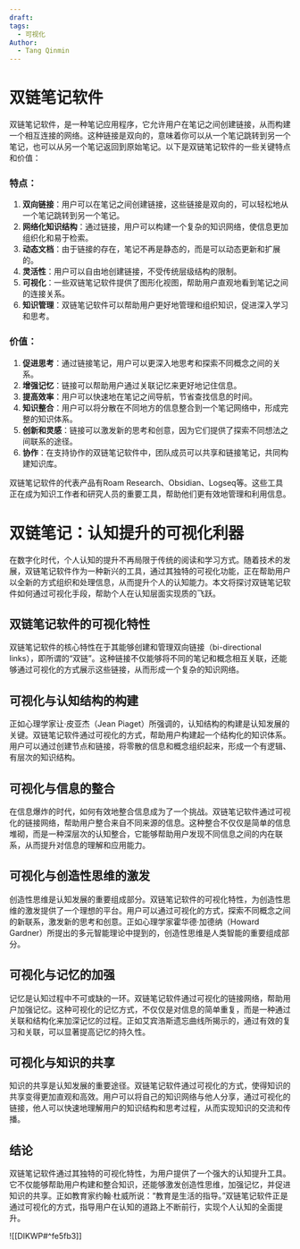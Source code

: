 ```yaml
---
draft: 
tags:
  - 可视化
Author:
  - Tang Qinmin
---
```

# 双链笔记软件

双链笔记软件，是一种笔记应用程序，它允许用户在笔记之间创建链接，从而构建一个相互连接的网络。这种链接是双向的，意味着你可以从一个笔记跳转到另一个笔记，也可以从另一个笔记返回到原始笔记。以下是双链笔记软件的一些关键特点和价值：

### 特点：

1. **双向链接**：用户可以在笔记之间创建链接，这些链接是双向的，可以轻松地从一个笔记跳转到另一个笔记。
2. **网络化知识结构**：通过链接，用户可以构建一个复杂的知识网络，使信息更加组织化和易于检索。
3. **动态文档**：由于链接的存在，笔记不再是静态的，而是可以动态更新和扩展的。
4. **灵活性**：用户可以自由地创建链接，不受传统层级结构的限制。
5. **可视化**：一些双链笔记软件提供了图形化视图，帮助用户直观地看到笔记之间的连接关系。
6. **知识管理**：双链笔记软件可以帮助用户更好地管理和组织知识，促进深入学习和思考。

### 价值：

1. **促进思考**：通过链接笔记，用户可以更深入地思考和探索不同概念之间的关系。
2. **增强记忆**：链接可以帮助用户通过关联记忆来更好地记住信息。
3. **提高效率**：用户可以快速地在笔记之间导航，节省查找信息的时间。
4. **知识整合**：用户可以将分散在不同地方的信息整合到一个笔记网络中，形成完整的知识体系。
5. **创新和灵感**：链接可以激发新的思考和创意，因为它们提供了探索不同想法之间联系的途径。
6. **协作**：在支持协作的双链笔记软件中，团队成员可以共享和链接笔记，共同构建知识库。

双链笔记软件的代表产品有Roam Research、Obsidian、Logseq等。这些工具正在成为知识工作者和研究人员的重要工具，帮助他们更有效地管理和利用信息。

# 双链笔记：认知提升的可视化利器

在数字化时代，个人认知的提升不再局限于传统的阅读和学习方式。随着技术的发展，双链笔记软件作为一种新兴的工具，通过其独特的可视化功能，正在帮助用户以全新的方式组织和处理信息，从而提升个人的认知能力。本文将探讨双链笔记软件如何通过可视化手段，帮助个人在认知层面实现质的飞跃。

## 双链笔记软件的可视化特性

双链笔记软件的核心特性在于其能够创建和管理双向链接（bi-directional links），即所谓的“双链”。这种链接不仅能够将不同的笔记和概念相互关联，还能够通过可视化的方式展示这些链接，从而形成一个复杂的知识网络。

## 可视化与认知结构的构建

正如心理学家让·皮亚杰（Jean Piaget）所强调的，认知结构的构建是认知发展的关键。双链笔记软件通过可视化的方式，帮助用户构建起一个结构化的知识体系。用户可以通过创建节点和链接，将零散的信息和概念组织起来，形成一个有逻辑、有层次的知识结构。

## 可视化与信息的整合

在信息爆炸的时代，如何有效地整合信息成为了一个挑战。双链笔记软件通过可视化的链接网络，帮助用户整合来自不同来源的信息。这种整合不仅仅是简单的信息堆砌，而是一种深层次的认知整合，它能够帮助用户发现不同信息之间的内在联系，从而提升对信息的理解和应用能力。

## 可视化与创造性思维的激发

创造性思维是认知发展的重要组成部分。双链笔记软件的可视化特性，为创造性思维的激发提供了一个理想的平台。用户可以通过可视化的方式，探索不同概念之间的新联系，激发新的思考和创意。正如心理学家霍华德·加德纳（Howard Gardner）所提出的多元智能理论中提到的，创造性思维是人类智能的重要组成部分。

## 可视化与记忆的加强

记忆是认知过程中不可或缺的一环。双链笔记软件通过可视化的链接网络，帮助用户加强记忆。这种可视化的记忆方式，不仅仅是对信息的简单重复，而是一种通过关联和结构化来加深记忆的过程。正如艾宾浩斯遗忘曲线所揭示的，通过有效的复习和关联，可以显著提高记忆的持久性。

## 可视化与知识的共享

知识的共享是认知发展的重要途径。双链笔记软件通过可视化的方式，使得知识的共享变得更加直观和高效。用户可以将自己的知识网络与他人分享，通过可视化的链接，他人可以快速地理解用户的知识结构和思考过程，从而实现知识的交流和传播。

## 结论

双链笔记软件通过其独特的可视化特性，为用户提供了一个强大的认知提升工具。它不仅能够帮助用户构建和整合知识，还能够激发创造性思维，加强记忆，并促进知识的共享。正如教育家约翰·杜威所说：“教育是生活的指导。”双链笔记软件正是通过可视化的方式，指导用户在认知的道路上不断前行，实现个人认知的全面提升。

![[DIKWP#^fe5fb3]]